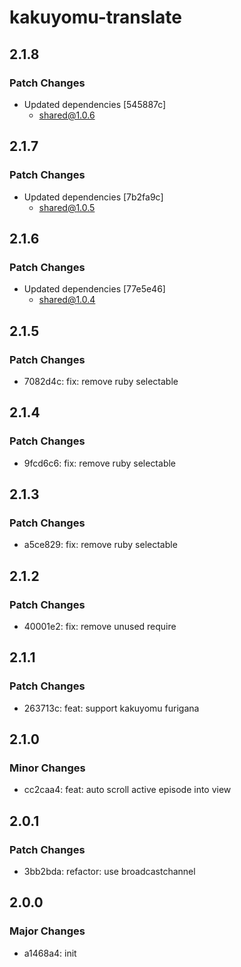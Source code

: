 # kakuyomu-translate

## 2.1.8

### Patch Changes

- Updated dependencies [545887c]
  - shared@1.0.6

## 2.1.7

### Patch Changes

- Updated dependencies [7b2fa9c]
  - shared@1.0.5

## 2.1.6

### Patch Changes

- Updated dependencies [77e5e46]
  - shared@1.0.4

## 2.1.5

### Patch Changes

- 7082d4c: fix: remove ruby selectable

## 2.1.4

### Patch Changes

- 9fcd6c6: fix: remove ruby selectable

## 2.1.3

### Patch Changes

- a5ce829: fix: remove ruby selectable

## 2.1.2

### Patch Changes

- 40001e2: fix: remove unused require

## 2.1.1

### Patch Changes

- 263713c: feat: support kakuyomu furigana

## 2.1.0

### Minor Changes

- cc2caa4: feat: auto scroll active episode into view

## 2.0.1

### Patch Changes

- 3bb2bda: refactor: use broadcastchannel

## 2.0.0

### Major Changes

- a1468a4: init
